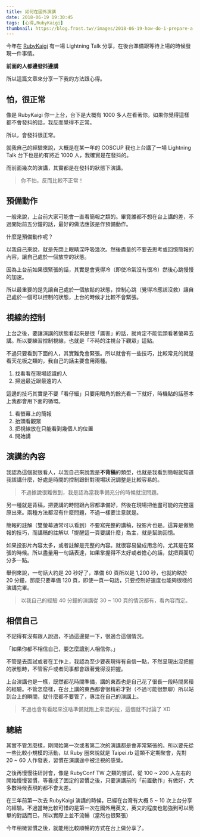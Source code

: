 ```yaml
---
title: 如何在國外演講
date: 2018-06-19 19:30:45
tags: [心得,RubyKaigi]
thumbnail: https://blog.frost.tw//images/2018-06-19-how-do-i-prepare-a-speech/thumbnail.jpg
---
```


今年在 [RubyKaigi](https://rubykaigi.org/2018) 有一場 Lightning Talk 分享，在後台準備跟等待上場的時候發現一件事情。

**前面的人都邊發抖邊講**

所以這篇文章來分享一下我的方法跟心得。

<!--more-->

## 怕，很正常

像是 RubyKaigi 你一上台，台下是大概有 1000 多人在看著你。如果你覺得這樣都不會發抖的話，我反而覺得不正常。

所以，會發抖很正常。

就我自己的經驗來說，大概是在某一年的 COSCUP 我也上台講了一場 Lightning Talk 台下也是約有將近 1000 人，我確實是在發抖的。

而前面幾次的演講，其實都是在發抖的狀態下演講。

> 你不怕，反而比較不正常！

## 預備動作

一般來說，上台前大家可能會一直看簡報之類的。畢竟誰都不想在台上講的差，不過開始前五分鐘的話，最好的做法應該是作預備動作。

什麼是預備動作呢？

以我自己來說，就是先閉上眼睛深呼吸幾次。然後盡量的不要去思考或回憶簡報的內容，讓自己處於一個放空的狀態。

因為上台前如果很緊張的話，其實是會覺得冷（即使冷氣沒有很冷）然後心跳慢慢的加速。

所以最重要的是先讓自己處於一個放鬆的狀態，控制心跳（覺得冷應該沒救）讓自己處於一個可以控制的狀態，上台的時候才比較不會緊張。

## 視線的控制

上台之後，要讓演講的狀態看起來是很「厲害」的話，就肯定不能低頭看著螢幕去講。所以要練習控制視線，也就是「不時的注視台下觀眾」這點。

不過只要看到下面的人，其實難免會緊張。所以就會有一些技巧，比較常見的就是看天花板之類的，我自己的話主要會用兩種。

1. 找看看在現場認識的人
2. 掃過最近跟最遠的人

這邊的技巧其實是不要「看仔細」只要用眼角的餘光看一下就好，時機點的話基本上我都會用下面的循環。

1. 看螢幕上的簡報
2. 抬頭看觀眾
3. 把視線放在只能看到幾個人的位置
4. 開始講

## 演講的內容

我認為這個就很看人，以我自己來說我是**不背稿**的類型，也就是我看到簡報就知道我該講什麼，好處是時間的控制跟針對現場狀況調整是比較容易的。

> 不過據說很難做到，我是認為當我準備充分的時候就沒問題。

另一種就是背稿，把要講的時間跟內容都準備好，然後在現場把他盡可能的完整還原出來。兩種方法都沒有什麼問題，不過一樣要注意就是。

簡報的註解（雙螢幕通常可以看到）不要寫完整的講稿，投影片也是。這算是做簡報的技巧，而講稿的註解以「提醒這一頁要講什麼」為主，就是幫助回憶。

如果投影片內容太多，或者註解是完整的內容。就很容易變成用念的，尤其是在緊張的時候。所以盡量用一句話表達，如果掌握得不太好或者擔心的話，就把頁面切分多一點。

舉例來說，一句話大約是 20 秒好了，準備 60 頁所以是 1,200 秒，也就約略於 20 分鐘，那麼只要準備 120 頁，即使一頁一句話，只要控制好速度也能夠很穩的演講完畢。

> 以我自己的經驗 40 分鐘的演講從 30 ~ 100 頁的情況都有，看內容而定。

## 相信自己

不記得有沒有跟人說過，不過這邊提一下，很適合這個情況。

「如果你都不相信自己，要怎麼讓別人相信你。」

不管是去面試或者在工作上，我認為至少要表現得有自信一點，不然呈現出沒把握的狀態時，不管客戶或者同事都會跟著覺得沒把握。

上台演講也是一樣，既然都花時間準備，講的東西也是自己花了很長一段時間累積的經驗。不管怎麼樣，在台上講的東西都會很精彩才對（不過可能很無聊）所以站到台上的瞬間，就什麼都不要管了，專注在自己的演講上。

> 不過也會有看起來沒啥準備就跑上來混的拉，這個就不討論了 XD

## 總結

其實不管怎麼樣，剛開始第一次或者第二次的演講都是會非常緊張的。所以要先從一些比較小規模的活動，以 Ruby 圈來說就是 Taipei.rb 這類不定期聚會，先對 20 ~ 60 人作發表，習慣在演講途中被注視的感覺。

之後再慢慢往研討會，像是 RubyConf TW 之類的嘗試，從 100 ~ 200 人左右的開始慢慢習慣，等養成了固定的習慣之後，只要演講前的「前置動作」有做好，大多數時候表現的都不會太差。

在三年前第一次去 RubyKaigi 演講的時候，已經在台灣有大概 5 ~ 10 次上台分享的經驗。不過當時比較可惜的是第一次在國外用英文，英文的程度也勉強到可以簡單的對話而已，所以實際上並不流暢（當然也很緊張）

今年稍微習慣之後，就能用比較順暢的方式在台上做分享了。
